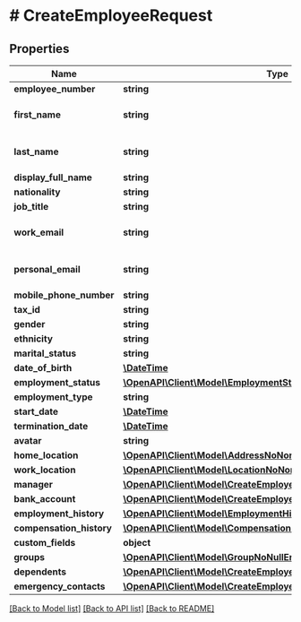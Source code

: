 # # CreateEmployeeRequest

## Properties

Name | Type | Description | Notes
------------ | ------------- | ------------- | -------------
**employee_number** | **string** |  | [optional]
**first_name** | **string** | the first name of the individual |
**last_name** | **string** | the last name of the individual |
**display_full_name** | **string** |  | [optional]
**nationality** | **string** |  | [optional]
**job_title** | **string** |  | [optional]
**work_email** | **string** | the work email of the individual | [optional]
**personal_email** | **string** | the personal email of the individual | [optional]
**mobile_phone_number** | **string** | +1234567890 | [optional]
**tax_id** | **string** |  | [optional]
**gender** | **string** |  | [optional]
**ethnicity** | **string** |  | [optional]
**marital_status** | **string** |  | [optional]
**date_of_birth** | [**\DateTime**](\DateTime.md) |  | [optional]
**employment_status** | [**\OpenAPI\Client\Model\EmploymentStatusNotNullRequest**](EmploymentStatusNotNullRequest.md) |  | [optional]
**employment_type** | **string** |  | [optional]
**start_date** | [**\DateTime**](\DateTime.md) |  | [optional]
**termination_date** | [**\DateTime**](\DateTime.md) |  | [optional]
**avatar** | **string** |  | [optional]
**home_location** | [**\OpenAPI\Client\Model\AddressNoNonNullRequest**](AddressNoNonNullRequest.md) |  | [optional]
**work_location** | [**\OpenAPI\Client\Model\LocationNoNonNullRequest**](LocationNoNonNullRequest.md) |  | [optional]
**manager** | [**\OpenAPI\Client\Model\CreateEmployeeRequestManager**](CreateEmployeeRequestManager.md) |  | [optional]
**bank_account** | [**\OpenAPI\Client\Model\CreateEmployeeRequestBankAccount**](CreateEmployeeRequestBankAccount.md) |  | [optional]
**employment_history** | [**\OpenAPI\Client\Model\EmploymentHistoryNoNonNullRequest[]**](EmploymentHistoryNoNonNullRequest.md) |  | [optional]
**compensation_history** | [**\OpenAPI\Client\Model\CompensationHistoryNoNonNullRequest[]**](CompensationHistoryNoNonNullRequest.md) |  | [optional]
**custom_fields** | **object** |  | [optional]
**groups** | [**\OpenAPI\Client\Model\GroupNoNullEnumRequest[]**](GroupNoNullEnumRequest.md) |  | [optional]
**dependents** | [**\OpenAPI\Client\Model\CreateEmployeeRequestDependents[]**](CreateEmployeeRequestDependents.md) |  | [optional]
**emergency_contacts** | [**\OpenAPI\Client\Model\CreateEmployeeRequestEmergencyContacts[]**](CreateEmployeeRequestEmergencyContacts.md) |  | [optional]

[[Back to Model list]](../../README.md#models) [[Back to API list]](../../README.md#endpoints) [[Back to README]](../../README.md)
